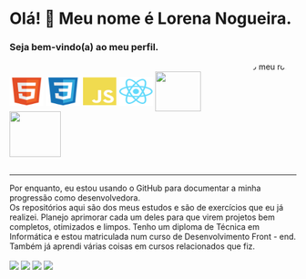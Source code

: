 # Olá! 👋 Meu nome é Lorena Nogueira.

### Seja bem-vindo(a) ao meu perfil.

<img align="right" alt="o meu rosto" height="134" style="border-radius:50% 50% 50% 50%;" src="https://scontent.fsdu20-1.fna.fbcdn.net/v/t39.30808-6/335070037_883578696274650_7011658285249860126_n.jpg?stp=dst-jpg_p526x296&_nc_cat=110&ccb=1-7&_nc_sid=730e14&_nc_eui2=AeGv8bMi5DF3Di26CD3FcwOVRvWDGpBfTURG9YMakF9NRCg8s7epIdPO5zOTqNNTnD0oFWEcYqHo06mSAbPDbLZM&_nc_ohc=ja9eVPCbulAAX9q5hbT&_nc_ht=scontent.fsdu20-1.fna&oh=00_AfAF37R3js9or9AF9V3XeWKNvaxP94rjvUelAXEnGZG_NQ&oe=6422F143"/>
<div style="display: inline_block"><br>
  
  <img align="center" alt="HTML-icon" height="50" width="60" src="https://raw.githubusercontent.com/devicons/devicon/master/icons/html5/html5-original.svg">
  <img align="center" alt="CSS-icon" height="50" width="60" src="https://raw.githubusercontent.com/devicons/devicon/master/icons/css3/css3-original.svg">
  <img align="center" alt="Js-icon" height="50" width="60" src="https://raw.githubusercontent.com/devicons/devicon/master/icons/javascript/javascript-plain.svg">
 <img align="center" alt="React-icon" height="50" width="60" src="https://raw.githubusercontent.com/devicons/devicon/master/icons/react/react-original.svg">
 <img align="center" alt="" height="70" width="80" src="https://cdn.jsdelivr.net/gh/devicons/devicon/icons/java/java-original-wordmark.svg">
  <img align="center" alt="" height="80" width="90" src="https://cdn.jsdelivr.net/gh/devicons/devicon/icons/mysql/mysql-original-wordmark.svg" ">
  
</div>

<br/>
    <hr/>                          
    <div>                                                                                                                                       
 Por enquanto, eu estou usando o GitHub para documentar a minha progressão como desenvolvedora.<br/>
Os repositórios aqui são dos meus estudos e são de exercícios que eu já realizei. Planejo aprimorar cada um deles para que virem projetos bem completos, otimizados e limpos. Tenho um diploma de Técnica em Informática e estou matriculada num curso de Desenvolvimento Front - end. Também já aprendi várias coisas em cursos relacionados que fiz.
</div>
<br/>


                                                                                                                                         
                                                                                                                                      
<div>
       <a href="https://www.instagram.com/lorena.nogueira.b/" target="_blank"><img src="https://img.shields.io/badge/-Instagram-%23E4405F?style=for-the-badge&logo=instagram&logoColor=white" target="_blank"></a>
  <a href = "https://twitter.com/lorenaN_oficial"><img src="https://img.shields.io/badge/Twitter-%23333?style=for-the-badge&logo=Twitter&logoColor=white" target="_blank"></a>
      <a href="https://www.linkedin.com/in/lorena-nogueira-4725aa243/" target="_blank"><img src="https://img.shields.io/badge/-LinkedIn-%230077B5?style=for-the-badge&logo=linkedin&logoColor=white" target="_blank"></a> 
    <a href = "mailto:nogueiralorenadev@gmail.com"><img src="https://img.shields.io/badge/-Gmail-%23333?style=for-the-badge&logo=gmail&logoColor=white" target="_blank"></a>
   </div>  
 
 


   
  
  
  

 

    
   
  
   
   


